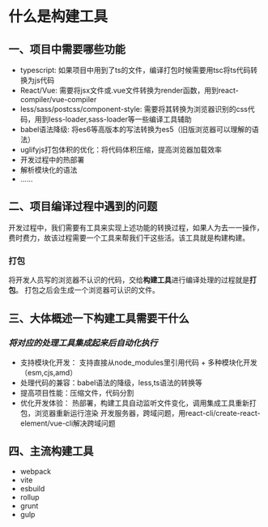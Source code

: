 # 什么是构建工具

## 一、项目中需要哪些功能

* typescript: 如果项目中用到了ts的文件，编译打包时候需要用tsc将ts代码转换为js代码
* React/Vue: 需要将jsx文件或.vue文件转换为render函数，用到react-compiler/vue-compiler
* less/sass/postcss/component-style: 需要将其转换为浏览器识别的css代码，用到less-loader,sass-loader等一些编译工具辅助
* babel语法降级: 将es6等高版本的写法转换为es5（旧版浏览器可以理解的语法）
* uglifyjs打包体积的优化：将代码体积压缩，提高浏览器加载效率
* 开发过程中的热部署
* 解析模块化的语法
* ......  

## 二、项目编译过程中遇到的问题

开发过程中，我们需要有工具来实现上述功能的转换过程，如果人为去一一操作，费时费力，故该过程需要一个工具来帮我们干这些活。该工具就是构建构建。

### 打包

将开发人员写的浏览器不认识的代码，交给**构建工具**进行编译处理的过程就是**打包**。
打包之后会生成一个浏览器可认识的文件。

## 三、大体概述一下构建工具需要干什么

### ***将对应的处理工具集成起来后自动化执行***

* 支持模块化开发： 支持直接从node_modules里引用代码 + 多种模块化开发（esm,cjs,amd）
* 处理代码的兼容：babel语法的降级，less,ts语法的转换等
* 提高项目性能：压缩文件，代码分割
* 优化开发体验：
    热部署，构建工具自动监听文件变化，调用集成工具重新打包，浏览器重新运行渲染
    开发服务器，跨域问题，用react-cli/create-react-element/vue-cli解决跨域问题

## 四、主流构建工具

* webpack
* vite
* esbuild
* rollup
* grunt
* gulp
